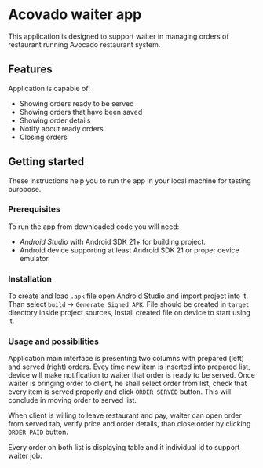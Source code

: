 # Acovado waiter app
This application is designed to support waiter in managing orders of restaurant running Avocado restaurant system.

## Features
Application is capable of:
 - Showing orders ready to be served
 - Showing orders that have been saved
 - Showing order details
 - Notify about ready orders
 - Closing orders

## Getting started
These instructions help you to run the app in your local machine for testing puropose.

### Prerequisites
To run the app from downloaded code you will need:
 - *Android Studio* with Android SDK 21+ for building project.
 - Android device supporting at least Android SDK 21 or proper device emulator.

### Installation
To create and load `.apk` file open Android Studio and import project into it. Than select `build` -> `Generate Signed APK`. File should be created in `target` directory inside project sources, Install created file on device to start using it.

### Usage and possibilities
Application main interface is presenting two columns with prepared (left) and served (right) orders. Evey time new item is inserted into prepared list, device will make notification to waiter that order is ready to be served. Once waiter is bringing order to client, he shall select order from list, check that every item is served properly and click `ORDER SERVED` button. This will conclude in moving order to served list.

When client is willing to leave restaurant and pay, waiter can open order from served tab, verify price and order details, than close order by clicking `ORDER PAID` button.

Every order on both list is displaying table and it individual id to support waiter job.
